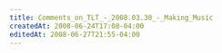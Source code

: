 ```yaml
---
title: Comments_on_TLT_-_2008.03.30_-_Making_Music
createdAt: 2008-06-24T17:08-04:00
editedAt: 2008-06-27T21:55-04:00
---
```




